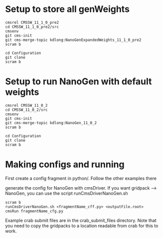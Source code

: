 # Setup to store all genWeights

```
cmsrel CMSSW_11_1_0_pre2
cd CMSSW_11_1_0_pre2/src
cmsenv
git cms-init
git cms-merge-topic kdlong:NanoGenExpandedWeights_11_1_0_pre2
scram b

cd Configuration
git clone 
scram b
```

# Setup to run NanoGen with default weights

```
cmsrel CMSSW_11_0_2
cd CMSSW_11_0_2/src
cmsenv
git cms-init
git cms-merge-topic kdlong:NanoGen_11_0_2
scram b

cd Configuration
git clone 
scram b
```

# Making configs and running
First create a config fragment in python/<your config>. Follow the other examples there

generate the config for NanoGen with cmsDriver. If you want gridpack --> NanoGen, you can use the script runCmsDriverNanoGen.sh

```
scram b
runCmsDriverNanoGen.sh <fragmentName_cff.py> <outputFile.root>
cmsRun fragmentName_cfg.py
```

Example crab submit files are in the crab_submit_files directory. Note that you need to copy the gridpacks to a location readable from crab for this to work.
